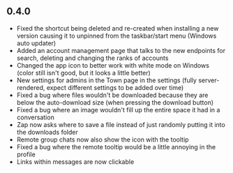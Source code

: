 ## 0.4.0

- Fixed the shortcut being deleted and re-created when installing a new version causing it to unpinned from the taskbar/start menu (Windows auto updater)
- Added an account management page that talks to the new endpoints for search, deleting and changing the ranks of accounts
- Changed the app icon to better work with white mode on Windows (color still isn't good, but it looks a little better)
- New settings for admins in the Town page in the settings (fully server-rendered, expect different settings to be added over time)
- Fixed a bug where files wouldn't be downloaded because they are below the auto-download size (when pressing the download button)
- Fixed a bug where an image wouldn't fill up the entire space it had in a conversation
- Zap now asks where to save a file instead of just randomly putting it into the downloads folder
- Remote group chats now also show the icon with the tooltip
- Fixed a bug where the remote tooltip would be a little annoying in the profile
- Links within messages are now clickable
